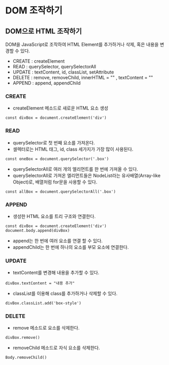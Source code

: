 # DOM 조작하기

## DOM으로 HTML 조작하기

DOM을 JavaScript로 조작하여 HTML Element를 추가하거나 삭제, 혹은 내용을 변경할 수 있다.

- CREATE : createElement
- READ : querySelector, querySelectorAll
- UPDATE : textContent, id, classList, setAttribute
- DELETE : remove, removeChild, innerHTML = "" , textContent = ""
- APPEND : append, appendChild

### CREATE

- createElement 메소드로 새로운 HTML 요소 생성

```JS
const divBox = document.createElement('div')
```

### READ

- querySelector로 첫 번째 요소를 가져온다.
- 셀렉터로는 HTML 태그, id, class 세가지가 가장 많이 사용된다.

```JS
const oneBox = document.querySelector('.box')
```

- querySelectorAll로 여러 개의 엘리먼트를 한 번에 가져올 수 있다.
- querySelectorAll로 가져온 엘리먼트들은 NodeList라는 유사배열(Array-like Object)로,
  배열처럼 for문을 사용할 수 있다.

```JS
const allBox = document.querySelectorAll('.box')
```

### APPEND

- 생성한 HTML 요소를 트리 구조와 연결한다.

```JS
const divBox = document.createElement('div')
document.body.append(divBox)
```

- append는 한 번에 여러 요소를 연결 할 수 있다.
- appendChild는 한 번에 하나의 요소를 부모 요소에 연결한다.

### UPDATE

- textContent를 변경해 내용을 추가할 수 있다.

```JS
divBox.textContent = "내용 추가"
```

- classList를 이용해 class를 추가하거나 삭제할 수 있다.

```JS
divBox.classList.add('box-style')
```

### DELETE

- remove 메소드로 요소를 삭제한다.

```JS
divBox.remove()
```

- removeChild 메소드로 자식 요소를 삭제한다.

```JS
Body.removeChild()
```
